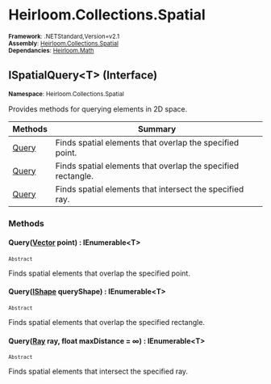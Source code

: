 # Heirloom.Collections.Spatial

<small>**Framework**: .NETStandard,Version=v2.1</small>  
<small>**Assembly**: [Heirloom.Collections.Spatial](../Heirloom.Collections.Spatial/Heirloom.Collections.Spatial.md)</small>  
<small>**Dependancies**: [Heirloom.Math](../Heirloom.Math/Heirloom.Math.md)</small>  

## ISpatialQuery\<T> (Interface)
<small>**Namespace**: Heirloom.Collections.Spatial</sub></small>  

Provides methods for querying elements in 2D space.

| Methods | Summary |
|---------|---------|
| [Query](#QUEF49A009C) | Finds spatial elements that overlap the specified point. |
| [Query](#QUEA1C7943F) | Finds spatial elements that overlap the specified rectangle. |
| [Query](#QUEC52C85A8) | Finds spatial elements that intersect the specified ray. |

### Methods

#### <a name="QUEF49A009C"></a>Query([Vector](../Heirloom.Math/Heirloom.Math.Vector.md) point) : IEnumerable\<T>

<small>`Abstract`</small>

Finds spatial elements that overlap the specified point.


#### <a name="QUEA1C7943F"></a>Query([IShape](../Heirloom.Math/Heirloom.Math.IShape.md) queryShape) : IEnumerable\<T>

<small>`Abstract`</small>

Finds spatial elements that overlap the specified rectangle.


#### <a name="QUEC52C85A8"></a>Query([Ray](../Heirloom.Math/Heirloom.Math.Ray.md) ray, float maxDistance = ∞) : IEnumerable\<T>

<small>`Abstract`</small>

Finds spatial elements that intersect the specified ray.


